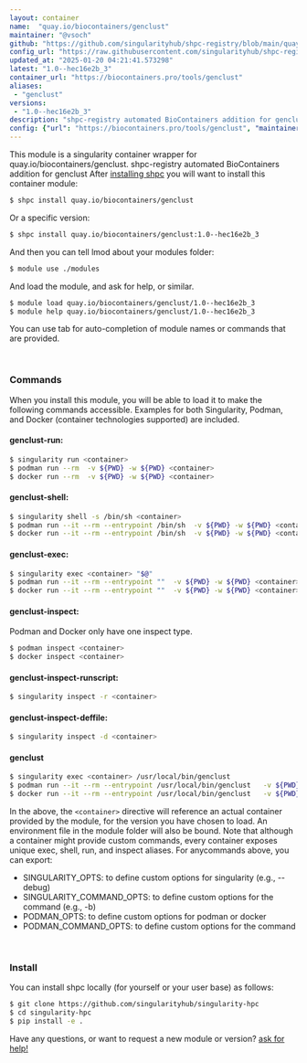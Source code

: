 ```yaml
---
layout: container
name:  "quay.io/biocontainers/genclust"
maintainer: "@vsoch"
github: "https://github.com/singularityhub/shpc-registry/blob/main/quay.io/biocontainers/genclust/container.yaml"
config_url: "https://raw.githubusercontent.com/singularityhub/shpc-registry/main/quay.io/biocontainers/genclust/container.yaml"
updated_at: "2025-01-20 04:21:41.573298"
latest: "1.0--hec16e2b_3"
container_url: "https://biocontainers.pro/tools/genclust"
aliases:
 - "genclust"
versions:
 - "1.0--hec16e2b_3"
description: "shpc-registry automated BioContainers addition for genclust"
config: {"url": "https://biocontainers.pro/tools/genclust", "maintainer": "@vsoch", "description": "shpc-registry automated BioContainers addition for genclust", "latest": {"1.0--hec16e2b_3": "sha256:3f7ada966b6d03c4430cf0ae1a89ad93228b878e9c8e4dbc648e3f800f883ad0"}, "tags": {"1.0--hec16e2b_3": "sha256:3f7ada966b6d03c4430cf0ae1a89ad93228b878e9c8e4dbc648e3f800f883ad0"}, "docker": "quay.io/biocontainers/genclust", "aliases": {"genclust": "/usr/local/bin/genclust"}}
---
```


This module is a singularity container wrapper for quay.io/biocontainers/genclust.
shpc-registry automated BioContainers addition for genclust
After [installing shpc](#install) you will want to install this container module:


```bash
$ shpc install quay.io/biocontainers/genclust
```

Or a specific version:

```bash
$ shpc install quay.io/biocontainers/genclust:1.0--hec16e2b_3
```

And then you can tell lmod about your modules folder:

```bash
$ module use ./modules
```

And load the module, and ask for help, or similar.

```bash
$ module load quay.io/biocontainers/genclust/1.0--hec16e2b_3
$ module help quay.io/biocontainers/genclust/1.0--hec16e2b_3
```

You can use tab for auto-completion of module names or commands that are provided.

<br>

### Commands

When you install this module, you will be able to load it to make the following commands accessible.
Examples for both Singularity, Podman, and Docker (container technologies supported) are included.

#### genclust-run:

```bash
$ singularity run <container>
$ podman run --rm  -v ${PWD} -w ${PWD} <container>
$ docker run --rm  -v ${PWD} -w ${PWD} <container>
```

#### genclust-shell:

```bash
$ singularity shell -s /bin/sh <container>
$ podman run --it --rm --entrypoint /bin/sh  -v ${PWD} -w ${PWD} <container>
$ docker run --it --rm --entrypoint /bin/sh  -v ${PWD} -w ${PWD} <container>
```

#### genclust-exec:

```bash
$ singularity exec <container> "$@"
$ podman run --it --rm --entrypoint ""  -v ${PWD} -w ${PWD} <container> "$@"
$ docker run --it --rm --entrypoint ""  -v ${PWD} -w ${PWD} <container> "$@"
```

#### genclust-inspect:

Podman and Docker only have one inspect type.

```bash
$ podman inspect <container>
$ docker inspect <container>
```

#### genclust-inspect-runscript:

```bash
$ singularity inspect -r <container>
```

#### genclust-inspect-deffile:

```bash
$ singularity inspect -d <container>
```


#### genclust

```bash
$ singularity exec <container> /usr/local/bin/genclust
$ podman run --it --rm --entrypoint /usr/local/bin/genclust   -v ${PWD} -w ${PWD} <container> -c " $@"
$ docker run --it --rm --entrypoint /usr/local/bin/genclust   -v ${PWD} -w ${PWD} <container> -c " $@"
```



In the above, the `<container>` directive will reference an actual container provided
by the module, for the version you have chosen to load. An environment file in the
module folder will also be bound. Note that although a container
might provide custom commands, every container exposes unique exec, shell, run, and
inspect aliases. For anycommands above, you can export:

 - SINGULARITY_OPTS: to define custom options for singularity (e.g., --debug)
 - SINGULARITY_COMMAND_OPTS: to define custom options for the command (e.g., -b)
 - PODMAN_OPTS: to define custom options for podman or docker
 - PODMAN_COMMAND_OPTS: to define custom options for the command

<br>

### Install

You can install shpc locally (for yourself or your user base) as follows:

```bash
$ git clone https://github.com/singularityhub/singularity-hpc
$ cd singularity-hpc
$ pip install -e .
```

Have any questions, or want to request a new module or version? [ask for help!](https://github.com/singularityhub/singularity-hpc/issues)